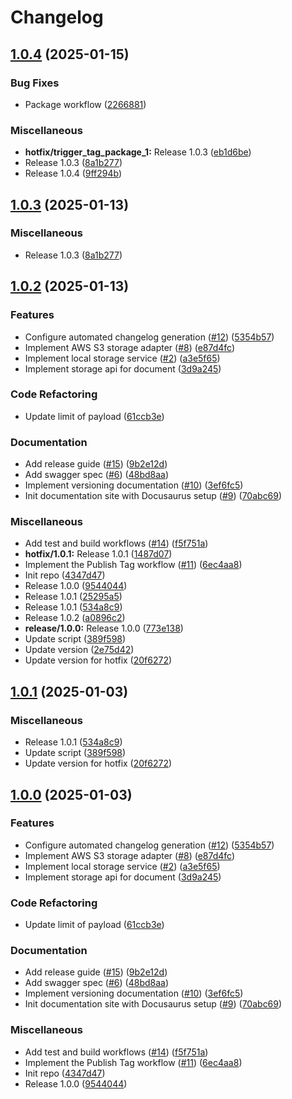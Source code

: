 # Changelog

## [1.0.4](https://github.com/ldhyen99/project-identity-resolver/compare/1.0.3...v1.0.4) (2025-01-15)


### Bug Fixes

* Package workflow ([2266881](https://github.com/ldhyen99/project-identity-resolver/commit/226688183e0b0199ef73eb59a22815a97af3b9ea))


### Miscellaneous

* **hotfix/trigger_tag_package_1:** Release 1.0.3 ([eb1d6be](https://github.com/ldhyen99/project-identity-resolver/commit/eb1d6bed51c7683d31dc5b487bbf7dce4a59555a))
* Release 1.0.3 ([8a1b277](https://github.com/ldhyen99/project-identity-resolver/commit/8a1b2772fe1c954d1493ff0ffc4d17a1f64da761))
* Release 1.0.4 ([9ff294b](https://github.com/ldhyen99/project-identity-resolver/commit/9ff294bc3169f289095d400ca19f33d68190da77))

## [1.0.3](https://github.com/ldhyen99/project-identity-resolver/compare/1.0.2...v1.0.3) (2025-01-13)


### Miscellaneous

* Release 1.0.3 ([8a1b277](https://github.com/ldhyen99/project-identity-resolver/commit/8a1b2772fe1c954d1493ff0ffc4d17a1f64da761))

## [1.0.2](https://github.com/ldhyen99/project-identity-resolver/compare/v1.0.1...v1.0.2) (2025-01-13)


### Features

* Configure automated changelog generation ([#12](https://github.com/ldhyen99/project-identity-resolver/issues/12)) ([5354b57](https://github.com/ldhyen99/project-identity-resolver/commit/5354b57907ff2f81d5db24e754597cf18d874db1))
* Implement AWS S3 storage adapter ([#8](https://github.com/ldhyen99/project-identity-resolver/issues/8)) ([e87d4fc](https://github.com/ldhyen99/project-identity-resolver/commit/e87d4fc2daff566962131cc092067ceb9e8bfbca))
* Implement local storage service ([#2](https://github.com/ldhyen99/project-identity-resolver/issues/2)) ([a3e5f65](https://github.com/ldhyen99/project-identity-resolver/commit/a3e5f65441bd686733e01177c03626bfc01c09d4))
* Implement storage api for document ([3d9a245](https://github.com/ldhyen99/project-identity-resolver/commit/3d9a2455ea96e07cd5288344733112c7206a0817))


### Code Refactoring

* Update limit of payload ([61ccb3e](https://github.com/ldhyen99/project-identity-resolver/commit/61ccb3e32e4db665a7c7b471bb1b7a8cc97331bb))


### Documentation

* Add release guide ([#15](https://github.com/ldhyen99/project-identity-resolver/issues/15)) ([9b2e12d](https://github.com/ldhyen99/project-identity-resolver/commit/9b2e12d68fb614da61378252058477f0f694baaa))
* Add swagger spec ([#6](https://github.com/ldhyen99/project-identity-resolver/issues/6)) ([48bd8aa](https://github.com/ldhyen99/project-identity-resolver/commit/48bd8aaba8af89b229fae795da3a46c0e6d89f98))
* Implement versioning documentation ([#10](https://github.com/ldhyen99/project-identity-resolver/issues/10)) ([3ef6fc5](https://github.com/ldhyen99/project-identity-resolver/commit/3ef6fc52ef6ac944f701f7cd791ede38694304db))
* Init documentation site with Docusaurus setup ([#9](https://github.com/ldhyen99/project-identity-resolver/issues/9)) ([70abc69](https://github.com/ldhyen99/project-identity-resolver/commit/70abc698c090d51e2c59c7cb2d47bcc0f080fa75))


### Miscellaneous

* Add test and build workflows ([#14](https://github.com/ldhyen99/project-identity-resolver/issues/14)) ([f5f751a](https://github.com/ldhyen99/project-identity-resolver/commit/f5f751a22799512ce0a948bc3a573997b3a9031d))
* **hotfix/1.0.1:** Release 1.0.1 ([1487d07](https://github.com/ldhyen99/project-identity-resolver/commit/1487d07b10fc61fdf7087639dbfd86c4386c9dfe))
* Implement the Publish Tag workflow ([#11](https://github.com/ldhyen99/project-identity-resolver/issues/11)) ([6ec4aa8](https://github.com/ldhyen99/project-identity-resolver/commit/6ec4aa8e13f1ed3022fa6af56e54928563ff726f))
* Init repo ([4347d47](https://github.com/ldhyen99/project-identity-resolver/commit/4347d472c6c938a967459da01e41c4d4d390b9b0))
* Release 1.0.0 ([9544044](https://github.com/ldhyen99/project-identity-resolver/commit/954404413f5e8d663d4cf50861ab070d88337555))
* Release 1.0.1 ([25295a5](https://github.com/ldhyen99/project-identity-resolver/commit/25295a5579d28afae63e908a0592bfe0b1621861))
* Release 1.0.1 ([534a8c9](https://github.com/ldhyen99/project-identity-resolver/commit/534a8c90c38daea49ee26da65c11ec57e5797e9a))
* Release 1.0.2 ([a0896c2](https://github.com/ldhyen99/project-identity-resolver/commit/a0896c2b3425cc631f275370d87a2b5458f7cb33))
* **release/1.0.0:** Release 1.0.0 ([773e138](https://github.com/ldhyen99/project-identity-resolver/commit/773e13888472c9c542f0a0332caf89c84895cb04))
* Update script ([389f598](https://github.com/ldhyen99/project-identity-resolver/commit/389f59855b8047adfccec61155e7621199974678))
* Update version ([2e75d42](https://github.com/ldhyen99/project-identity-resolver/commit/2e75d426199f06fe44c2ae18a02c8baf82ef6dd1))
* Update version for hotfix ([20f6272](https://github.com/ldhyen99/project-identity-resolver/commit/20f62722e9635336731057e079e11f4cd12cc400))

## [1.0.1](https://github.com/uncefact/project-identity-resolver/compare/1.0.0...v1.0.1) (2025-01-03)


### Miscellaneous

* Release 1.0.1 ([534a8c9](https://github.com/uncefact/project-identity-resolver/commit/534a8c90c38daea49ee26da65c11ec57e5797e9a))
* Update script ([389f598](https://github.com/uncefact/project-identity-resolver/commit/389f59855b8047adfccec61155e7621199974678))
* Update version for hotfix ([20f6272](https://github.com/uncefact/project-identity-resolver/commit/20f62722e9635336731057e079e11f4cd12cc400))

## [1.0.0](https://github.com/uncefact/project-identity-resolver/compare/v1.0.0...v1.0.0) (2025-01-03)


### Features

* Configure automated changelog generation ([#12](https://github.com/uncefact/project-identity-resolver/issues/12)) ([5354b57](https://github.com/uncefact/project-identity-resolver/commit/5354b57907ff2f81d5db24e754597cf18d874db1))
* Implement AWS S3 storage adapter ([#8](https://github.com/uncefact/project-identity-resolver/issues/8)) ([e87d4fc](https://github.com/uncefact/project-identity-resolver/commit/e87d4fc2daff566962131cc092067ceb9e8bfbca))
* Implement local storage service ([#2](https://github.com/uncefact/project-identity-resolver/issues/2)) ([a3e5f65](https://github.com/uncefact/project-identity-resolver/commit/a3e5f65441bd686733e01177c03626bfc01c09d4))
* Implement storage api for document ([3d9a245](https://github.com/uncefact/project-identity-resolver/commit/3d9a2455ea96e07cd5288344733112c7206a0817))


### Code Refactoring

* Update limit of payload ([61ccb3e](https://github.com/uncefact/project-identity-resolver/commit/61ccb3e32e4db665a7c7b471bb1b7a8cc97331bb))


### Documentation

* Add release guide ([#15](https://github.com/uncefact/project-identity-resolver/issues/15)) ([9b2e12d](https://github.com/uncefact/project-identity-resolver/commit/9b2e12d68fb614da61378252058477f0f694baaa))
* Add swagger spec ([#6](https://github.com/uncefact/project-identity-resolver/issues/6)) ([48bd8aa](https://github.com/uncefact/project-identity-resolver/commit/48bd8aaba8af89b229fae795da3a46c0e6d89f98))
* Implement versioning documentation ([#10](https://github.com/uncefact/project-identity-resolver/issues/10)) ([3ef6fc5](https://github.com/uncefact/project-identity-resolver/commit/3ef6fc52ef6ac944f701f7cd791ede38694304db))
* Init documentation site with Docusaurus setup ([#9](https://github.com/uncefact/project-identity-resolver/issues/9)) ([70abc69](https://github.com/uncefact/project-identity-resolver/commit/70abc698c090d51e2c59c7cb2d47bcc0f080fa75))


### Miscellaneous

* Add test and build workflows ([#14](https://github.com/uncefact/project-identity-resolver/issues/14)) ([f5f751a](https://github.com/uncefact/project-identity-resolver/commit/f5f751a22799512ce0a948bc3a573997b3a9031d))
* Implement the Publish Tag workflow ([#11](https://github.com/uncefact/project-identity-resolver/issues/11)) ([6ec4aa8](https://github.com/uncefact/project-identity-resolver/commit/6ec4aa8e13f1ed3022fa6af56e54928563ff726f))
* Init repo ([4347d47](https://github.com/uncefact/project-identity-resolver/commit/4347d472c6c938a967459da01e41c4d4d390b9b0))
* Release 1.0.0 ([9544044](https://github.com/uncefact/project-identity-resolver/commit/954404413f5e8d663d4cf50861ab070d88337555))
